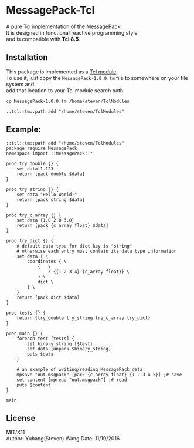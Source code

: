 # MessagePack-Tcl
A pure Tcl implementation of the [MessagePack](http://msgpack.org/index.html).  
It is designed in functional reactive programming style  
and is compatible with **Tcl 8.5**.

## Installation
This package is implemented as a [Tcl module](https://www.tcl.tk/man/tcl/TclCmd/tm.htm).  
To use it, just copy the `MessagePack-1.0.0.tm` file to somewhere on your file system and  
add that location to your Tcl module search path:
```{bash}
cp MessagePack-1.0.0.tm /home/steven/TclModules
```

```{tcl}
::tcl::tm::path add "/home/steven/TclModules"
```


## Example:
```{tcl}
::tcl::tm::path add "/home/steven/TclModules"
package require MessagePack
namespace import ::MessagePack::*

proc try_double {} {
    set data 1.123
    return [pack double $data]
}

proc try_string {} {
    set data "Hello World!"
    return [pack string $data]
}

proc try_c_array {} {
    set data {1.0 2.0 3.0}
    return [pack {c_array float} $data]
}

proc try_dict {} {
    # default data type for dict key is "string"
    # otherwise each entry must contain its data type information
    set data { \
        coordinates { \
            {   \
                Z {{1 2 3 4} {c_array float}} \
            } \
            dict \
        } \
    }
    return [pack dict $data]
}

proc tests {} {
    return {try_double try_string try_c_array try_dict}
}

proc main {} {
    foreach test [tests] {
        set binary_string [$test]
        set data [unpack $binary_string]
        puts $data
    }

    # an example of writing/reading MessagePack data
    mpsave "out.msgpack" [pack {c_array float} {1 2 3 4 5}] ;# save
    set content [mpread "out.msgpack"] ;# read
    puts $content
}

main
```

## License
MIT/X11  
Author: Yuhang(Steven) Wang
Date: 11/19/2016


